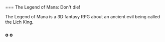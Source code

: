 
===
The Legend of Mana: Don't die!



The Legend of Mana is a 3D fantasy RPG about an ancient evil being called the Lich King.  
  
  
  
  
  
                                                                                                                                                             
  

###                                                                                                        

###                                                                           o                                                            o                                             
